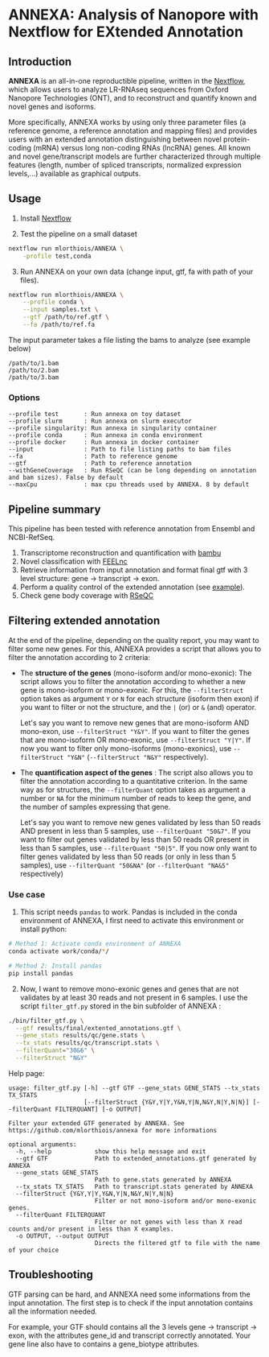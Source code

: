 # ANNEXA: Analysis of Nanopore with Nextflow for EXtended Annotation

## Introduction

**ANNEXA** is an all-in-one reproductible pipeline, written in the [Nextflow](https://nextflow.io), which allows users to analyze LR-RNAseq sequences from Oxford Nanopore Technologies (ONT), and to reconstruct and quantify known and novel genes and isoforms. 

More specifically, ANNEXA works by using only three parameter files (a reference genome, a reference annotation and mapping files) and provides users with an extended annotation distinguishing between novel protein-coding (mRNA) versus long non-coding RNAs (lncRNA) genes. All known and novel gene/transcript models are further characterized through multiple features (length, number of spliced transcripts, normalized expression levels,...) available as graphical outputs.

## Usage

1. Install [Nextflow](https://www.nextflow.io/docs/latest/getstarted.html#installation)

2. Test the pipeline on a small dataset

```sh
nextflow run mlorthiois/ANNEXA \
    -profile test,conda
```

3. Run ANNEXA on your own data (change input, gtf, fa with path of your files).

```sh
nextflow run mlorthiois/ANNEXA \
    --profile conda \
    --input samples.txt \
    --gtf /path/to/ref.gtf \
    --fa /path/to/ref.fa
```

The input parameter takes a file listing the bams to analyze (see example below)

```
/path/to/1.bam
/path/to/2.bam
/path/to/3.bam
```

### Options

```
--profile test       : Run annexa on toy dataset
--profile slurm      : Run annexa on slurm executor
--profile singularity: Run annexa in singularity container
--profile conda      : Run annexa in conda environment
--profile docker     : Run annexa in docker container
--input              : Path to file listing paths to bam files
--fa                 : Path to reference genome
--gtf                : Path to reference annotation
--withGeneCoverage   : Run RSeQC (can be long depending on annotation and bam sizes). False by default
--maxCpu             : max cpu threads used by ANNEXA. 8 by default
```

## Pipeline summary

This pipeline has been tested with reference annotation from Ensembl and NCBI-RefSeq.

1. Transcriptome reconstruction and quantification with [bambu](https://github.com/GoekeLab/bambu)
2. Novel classification with [FEELnc](https://github.com/tderrien/FEELnc)
3. Retrieve information from input annotation and format final gtf with 3 level structure: gene -> transcript -> exon.
4. Perform a quality control of the extended annotation (see [example](https://github.com/mlorthiois/ANNEXA/blob/master/examples/results/qc_gtf.pdf)).
5. Check gene body coverage with [RSeQC](http://rseqc.sourceforge.net/#genebody-coverage-py)

## Filtering extended annotation

At the end of the pipeline, depending on the quality report, you may want to filter some new genes. For this, ANNEXA provides a script that allows you to filter the annotation according to 2 criteria: 

- The **structure of the genes** (mono-isoform and/or mono-exonic): The script allows you to filter the annotation according to whether a new gene is mono-isoform or mono-exonic. For this, the `--filterStruct` option takes as argument `Y` or `N` for each structure (isoform then exon) if you want to filter or not the structure, and the `|` (or) or `&` (and) operator.

  Let's say you want to remove new genes that are mono-isoform AND mono-exon, use `--filterStruct "Y&Y"`. If you want to filter the genes that are mono-isoform OR mono-exonic, use `--filterStruct "Y|Y"`. If now you want to filter only mono-isoforms (mono-exonics), use `--filterStruct "Y&N"` (`--filterStruct "N&Y"` respectively). 

- The **quantification aspect of the genes** : The script also allows you to filter the annotation according to a quantitative criterion. In the same way as for structures, the `--filterQuant` option takes as argument a number or `NA` for the minimum number of reads to keep the gene, and the number of samples expressing that gene.

  Let's say you want to remove new genes validated by less than 50 reads AND present in less than 5 samples, use `--filterQuant "50&7"`. If you want to filter out genes validated by less than 50 reads OR present in less than 5 samples, use `--filterQuant "50|5"`. If you now only want to filter genes validated by less than 50 reads (or only in less than 5 samples), use `--filterQuant "50&NA"` (or `--filterQuant "NA&5"` respectively)


### Use case

1. This script needs `pandas` to work. Pandas is included in the conda environment of ANNEXA, I first need to activate this environment or install python:

```sh
# Method 1: Activate conda environment of ANNEXA
conda activate work/conda/*/

# Method 2: Install pandas
pip install pandas
```

2. Now, I want to remove mono-exonic genes and genes that are not validates by at least 30 reads and not present in 6 samples. I use the script `filter_gtf.py` stored in the bin subfolder of ANNEXA :

```sh
./bin/filter_gtf.py \
  --gtf results/final/extented_annotations.gtf \
  --gene_stats results/qc/gene.stats \
  --tx_stats results/qc/transcript.stats \
  --filterQuant="30&6" \
  --filterStruct "N&Y"
```

Help page:

```
usage: filter_gtf.py [-h] --gtf GTF --gene_stats GENE_STATS --tx_stats TX_STATS
                     [--filterStruct {Y&Y,Y|Y,Y&N,Y|N,N&Y,N|Y,N|N}] [--filterQuant FILTERQUANT] [-o OUTPUT]

Filter your extended GTF generated by ANNEXA. See https://github.com/mlorthiois/annexa for more informations

optional arguments:
  -h, --help            show this help message and exit
  --gtf GTF             Path to extended_annotations.gtf generated by ANNEXA
  --gene_stats GENE_STATS
                        Path to gene.stats generated by ANNEXA
  --tx_stats TX_STATS   Path to transcript.stats generated by ANNEXA
  --filterStruct {Y&Y,Y|Y,Y&N,Y|N,N&Y,N|Y,N|N}
                        Filter or not mono-isoform and/or mono-exonic genes.
  --filterQuant FILTERQUANT
                        Filter or not genes with less than X read counts and/or present in less than X examples.
  -o OUTPUT, --output OUTPUT
                        Directs the filtered gtf to file with the name of your choice
```

## Troubleshooting

GTF parsing can be hard, and ANNEXA need some informations from the input annotation. The first step is to check if the input annotation contains all the information needed.

For example, your GTF should contains all the 3 levels gene -> transcript -> exon, with the attributes gene_id and transcript correctly annotated. Your gene line also have to contains a gene_biotype attributes.

